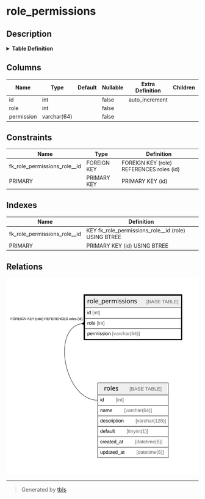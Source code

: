 # role_permissions

## Description

<details>
<summary><strong>Table Definition</strong></summary>

```sql
CREATE TABLE `role_permissions` (
  `id` int NOT NULL AUTO_INCREMENT,
  `role` int NOT NULL,
  `permission` varchar(64) NOT NULL,
  PRIMARY KEY (`id`),
  KEY `fk_role_permissions_role__id` (`role`),
  CONSTRAINT `fk_role_permissions_role__id` FOREIGN KEY (`role`) REFERENCES `roles` (`id`) ON DELETE CASCADE ON UPDATE RESTRICT
) ENGINE=InnoDB DEFAULT CHARSET=utf8mb4 COLLATE=utf8mb4_0900_ai_ci
```

</details>

## Columns

| Name | Type | Default | Nullable | Extra Definition | Children | Parents | Comment |
| ---- | ---- | ------- | -------- | ---------------- | -------- | ------- | ------- |
| id | int |  | false | auto_increment |  |  |  |
| role | int |  | false |  |  | [roles](roles.md) |  |
| permission | varchar(64) |  | false |  |  |  |  |

## Constraints

| Name | Type | Definition |
| ---- | ---- | ---------- |
| fk_role_permissions_role__id | FOREIGN KEY | FOREIGN KEY (role) REFERENCES roles (id) |
| PRIMARY | PRIMARY KEY | PRIMARY KEY (id) |

## Indexes

| Name | Definition |
| ---- | ---------- |
| fk_role_permissions_role__id | KEY fk_role_permissions_role__id (role) USING BTREE |
| PRIMARY | PRIMARY KEY (id) USING BTREE |

## Relations

![er](role_permissions.svg)

---

> Generated by [tbls](https://github.com/k1LoW/tbls)

